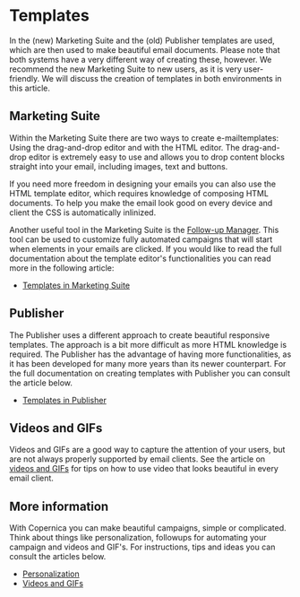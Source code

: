 # Templates

In the (new) Marketing Suite and the (old) Publisher templates are used, 
which are then used to make beautiful email documents. Please note that 
both systems have a very different way of creating these, however. We 
recommend the new Marketing Suite to new users, as it is very 
user-friendly. We will discuss the creation of templates in both 
environments in this article.

## Marketing Suite

Within the Marketing Suite there are two ways to create e-mailtemplates: 
Using the drag-and-drop editor and with the HTML editor. The drag-and-drop 
editor is extremely easy to use and allows you to drop content blocks 
straight into your email, including images, text and buttons.

If you need more freedom in designing your emails you can also use the 
HTML template editor, which requires knowledge of composing HTML documents. 
To help you make the email look good on every device and client the CSS 
is automatically inlinized.

Another useful tool in the Marketing Suite is the [Follow-up Manager](follow-up-manager-ms). 
This tool can be used to customize fully automated campaigns that will 
start when elements in your emails are clicked. If you would like to 
read the full documentation about the template editor's functionalities 
you can read more in the following article:

* [Templates in Marketing Suite](templates-marketing-suite)

## Publisher

The Publisher uses a different approach to create beautiful responsive 
templates. The approach is a bit more difficult as more HTML knowledge is 
required. The Publisher has the advantage of having more functionalities, 
as it has been developed for many more years than its newer counterpart. 
For the full documentation on creating templates with Publisher you can 
consult the article below.

* [Templates in Publisher](templates-publisher)

## Videos and GIFs

Videos and GIFs are a good way to capture the attention of your users, 
but are not always properly supported by email clients. See the article on 
[videos and GIFs](./templates-video-gif) for tips on how to use video 
that looks beautiful in every email client.

## More information

With Copernica you can make beautiful campaigns, simple or complicated. 
Think about things like personalization, followups for automating your 
campaign and videos and GIF's. For instructions, tips and ideas you can 
consult the articles below.

* [Personalization](./personalization)
* [Videos and GIFs](./templates-video-gif)
